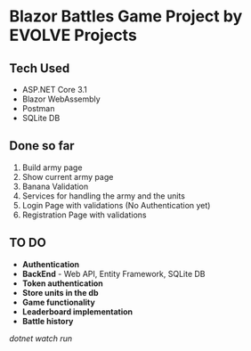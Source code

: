 # Blazor Battles Game Project by EVOLVE Projects

## Tech Used

 - ASP.NET Core 3.1
 - Blazor WebAssembly
 - Postman
 - SQLite DB

## Done so far

 1. Build army page
 2. Show current army page
 3. Banana Validation
 4. Services for handling the army and the units
 5. Login Page with validations (No Authentication yet)
 6. Registration Page with validations

## TO DO

 - **Authentication**
 - **BackEnd** - Web API, Entity Framework, SQLite DB
 - **Token authentication**
 - **Store units in the db**
 - **Game functionality**
 - **Leaderboard implementation**
 - **Battle history**


*dotnet watch run*


